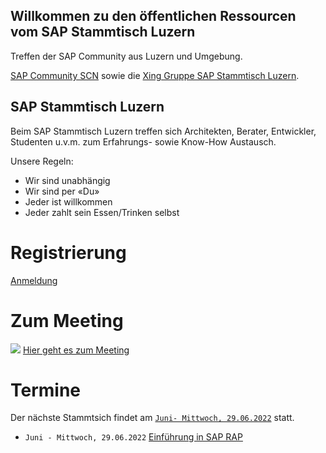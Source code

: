 ## Willkommen zu den öffentlichen Ressourcen vom SAP Stammtisch Luzern

Treffen der SAP Community aus Luzern und Umgebung.

[SAP Community SCN](https://wiki.scn.sap.com/wiki/x/Soo0Gg) sowie die [Xing Gruppe SAP Stammtisch Luzern](https://www.xing.com/communities/groups/sap-stammtisch-luzern-1110610).

## SAP Stammtisch Luzern

Beim SAP Stammtisch Luzern treffen sich Architekten, Berater, Entwickler, Studenten u.v.m. zum Erfahrungs- sowie Know-How Austausch.

Unsere Regeln:

- Wir sind unabhängig
- Wir sind per «Du»
- Jeder ist willkommen
- Jeder zahlt sein Essen/Trinken selbst

# Registrierung
[Anmeldung](https://www.xing.com/communities/groups/sap-stammtisch-luzern-ed9c-1110610/about)


# Zum Meeting
![](https://img-prod-cms-rt-microsoft-com.akamaized.net/cms/api/am/imageFileData/RWP54q?ver=5a30&q=100&h=75&w=75&b=%23FFFFFFFF&aim=true)
[Hier geht es zum Meeting](/Luzern/meetingjump)


# Termine
Der nächste Stammtsich findet am [`Juni- Mittwoch, 29.06.2022`](https://www.xing.com/events/sap-stammtisch-luzern-juni-mittwoch-29-06-2022-3979669) statt.


- `Juni - Mittwoch, 29.06.2022` [Einführung in SAP RAP](https://www.xing.com/events/sap-stammtisch-luzern-juni-mittwoch-29-06-2022-3979669)
